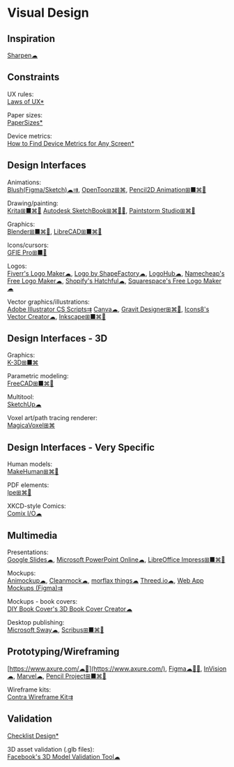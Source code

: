 # Visual Design

## Inspiration

[Sharpen☁](https://sharpen.design/)

## Constraints

UX rules:  
[Laws of UX*](https://lawsofux.com/)

Paper sizes:  
[PaperSizes*](https://papersizes.io/)

Device metrics:  
[How to Find Device Metrics for Any Screen*](https://material.io/blog/device-metrics)

## Design Interfaces

Animations:  
[Blush(Figma/Sketch)☁⇉](https://blush.design/),
[OpenToonz⊞⌘](https://opentoonz.github.io/e/),
[Pencil2D Animation⊞■⌘🐧](https://www.pencil2d.org/)

Drawing/painting:  
[Krita⊞■⌘🐧](https://krita.org/en/)
[Autodesk SketchBook⊞⌘🍎🤖](https://www.autodesk.com/products/sketchbook/overview),
[Paintstorm Studio⊞⌘🐧](https://www.paintstormstudio.com/buy.html)

Graphics:  
[Blender⊞■⌘🐧](https://www.blender.org/),
[LibreCAD⊞■⌘🐧](https://librecad.org/)

Icons/cursors:  
[GFIE Pro⊞■🐧](http://greenfishsoftware.org/)

Logos:  
[Fiverr's Logo Maker☁](https://www.fiverr.com/logo-maker),
[Logo by ShapeFactory☁](https://logo.shapefactory.co/),
[LogoHub☁](https://logohub.io/),
[Namecheap's Free Logo Maker☁](https://www.namecheap.com/logo-maker/app/new),
[Shopify's Hatchful☁](https://hatchful.shopify.com/),
[Squarespace's Free Logo Maker☁](https://www.squarespace.com/logo)

Vector graphics/illustrations:  
[Adobe Illustrator CS Scripts⇉](http://shspage.com/aijs/en/)
[Canva☁](https://www.canva.com/),
[Gravit Designer⊞⌘🐧](https://www.designer.io/en/),
[Icons8's Vector Creator☁](https://icons8.com/vector-creator),
[Inkscape⊞■⌘🐧](https://inkscape.org/)

## Design Interfaces - 3D

Graphics:  
[K-3D⊞■⌘](http://www.k-3d.org/)

Parametric modeling:  
[FreeCAD⊞■⌘🐧](https://www.freecadweb.org/)

Multitool:  
[SketchUp☁](https://www.sketchup.com/)

Voxel art/path tracing renderer:  
[MagicaVoxel⊞⌘](https://ephtracy.github.io/)

## Design Interfaces - Very Specific

Human models:  
[MakeHuman⊞⌘🐧](http://www.makehumancommunity.org/)

PDF elements:  
[Ipe⊞⌘🐧](http://ipe.otfried.org/)

XKCD-style Comics:  
[Comix I/O☁](http://cmx.io/)

## Multimedia

Presentations:  
[Google Slides☁](https://slides.google.com),
[Microsoft PowerPoint Online☁](https://office.live.com/start/PowerPoint.aspx),
[LibreOffice Impress⊞■⌘🐧](https://www.libreoffice.org/)

Mockups:  
[Animockup☁](https://animockup.com/),
[Cleanmock☁](https://cleanmock.com/),
[morflax things☁](https://things.morflax.com/)
[Threed.io☁](https://threed.io/),
[Web App Mockups (Figma)⇉](https://www.figma.com/community/file/945035983482109746)

Mockups - book covers:  
[DIY Book Cover's 3D Book Cover Creator☁](https://diybookcovers.com/3Dmockups/)

Desktop publishing:  
[Microsoft Sway☁](https://sway.office.com),
[Scribus⊞■⌘🐧](https://www.scribus.net/)

## Prototyping/Wireframing

[https://www.axure.com/☁🍎](https://www.axure.com/),
[Figma☁🍎🤖](https://www.figma.com/),
[InVision☁](https://www.invisionapp.com/),
[Marvel☁](https://marvelapp.com/),
[Pencil Project⊞■⌘🐧](https://pencil.evolus.vn/)

Wireframe kits:  
[Contra Wireframe Kit⇉](https://contrauikit.com/)

## Validation

[Checklist Design*](https://www.checklist.design/)

3D asset validation (.glb files):  
[Facebook's 3D Model Validation Tool☁](https://developers.facebook.com/tools/3d/validation/)
